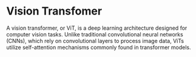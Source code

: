 # Vision Transfomer
A vision transformer, or ViT, is a deep learning architecture designed for computer vision tasks. Unlike traditional convolutional neural networks (CNNs), which rely on convolutional layers to process image data, ViTs utilize self-attention mechanisms commonly found in transformer models. 
